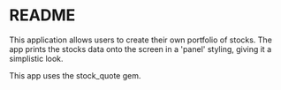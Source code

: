 # README

This application allows users to create their own portfolio of stocks. The app prints the stocks
data onto the screen in a 'panel' styling, giving it a simplistic look.

This app uses the stock_quote gem.
